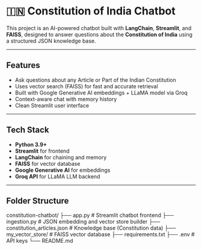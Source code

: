 # 🇮🇳 Constitution of India Chatbot

This project is an AI-powered chatbot built with **LangChain**, **Streamlit**, and **FAISS**, designed to answer questions about the **Constitution of India** using a structured JSON knowledge base.

---

## Features

- Ask questions about any Article or Part of the Indian Constitution
- Uses vector search (FAISS) for fast and accurate retrieval
- Built with Google Generative AI embeddings + LLaMA model via Groq
- Context-aware chat with memory history
- Clean Streamlit user interface

---

## Tech Stack

- **Python 3.9+**
- **Streamlit** for frontend
- **LangChain** for chaining and memory
- **FAISS** for vector database
- **Google Generative AI** for embeddings
- **Groq API** for LLaMA LLM backend

---
## Folder Structure
constitution-chatbot/
├── app.py # Streamlit chatbot frontend
├── ingestion.py # JSON embedding and vector store builder
├── constitution_articles.json # Knowledge base (Constitution data)
├── my_vector_store/ # FAISS vector database
├── requirements.txt
├── .env # API keys
└── README.md


